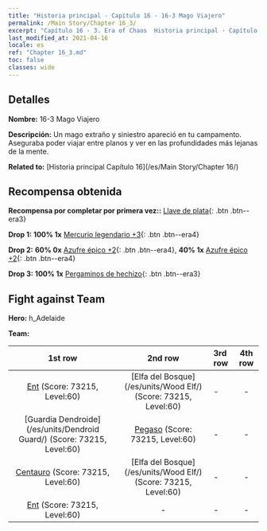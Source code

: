 ```yaml
---
title: "Historia principal - Capítulo 16 - 16-3 Mago Viajero"
permalink: /Main Story/Chapter 16_3/
excerpt: "Capítulo 16 - 3. Era of Chaos  Historia principal - Capítulo 16_3. 16-3 Mago Viajero"
last_modified_at: 2021-04-16
locale: es
ref: "Chapter 16_3.md"
toc: false
classes: wide
---
```


## Detalles

 **Nombre:** 16-3 Mago Viajero

 **Descripción:** Un mago extraño y siniestro apareció en tu campamento. Aseguraba poder viajar entre planos y ver en las profundidades más lejanas de la mente.

 **Related to:** [Historia principal Capítulo 16](/es/Main Story/Chapter 16/)

## Recompensa obtenida

 **Recompensa por completar por primera vez::** [Llave de plata](/es/Items/con_693/){: .btn .btn--era3}

 **Drop 1:** **100% 1x** [Mercurio legendario +3](/es/Items/mat_56/){: .btn .btn--era4}

 **Drop 2:** **60% 0x** [Azufre épico +2](/es/Items/mat_50/){: .btn .btn--era4}, **40% 1x** [Azufre épico +2](/es/Items/mat_50/){: .btn .btn--era4}

 **Drop 3:** **100% 1x** [Pergaminos de hechizo](/es/Items/con_694/){: .btn .btn--era3}


## Fight against Team
 **Hero:** h_Adelaide

 **Team:**


  | 1st row | 2nd row | 3rd row | 4th row |
  |:----:|:----:|:----|:----:|
  | [Ent](/es/units/Treant/) (Score: 73215, Level:60)  | [Elfa del Bosque](/es/units/Wood Elf/) (Score: 73215, Level:60)  | - | - |
  | [Guardia Dendroide](/es/units/Dendroid Guard/) (Score: 73215, Level:60)  | [Pegaso](/es/units/Pegasus/) (Score: 73215, Level:60)  | - | - |
  | [Centauro](/es/units/Centaur/) (Score: 73215, Level:60)  | [Elfa del Bosque](/es/units/Wood Elf/) (Score: 73215, Level:60)  | - | - |
  | [Ent](/es/units/Treant/) (Score: 73215, Level:60)  | - | - | - |


